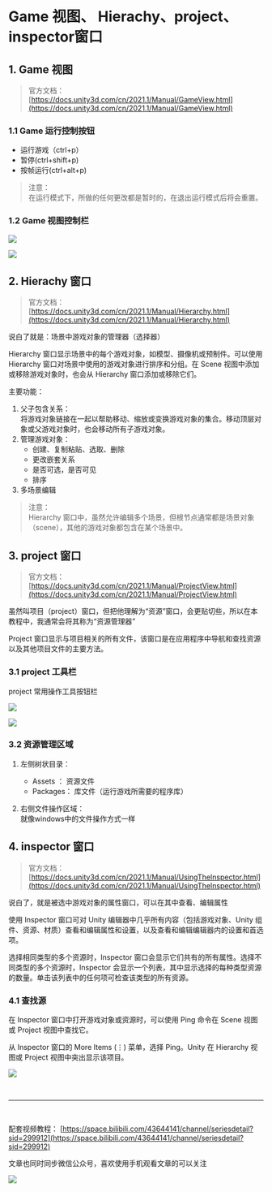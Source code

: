 # Game 视图、 Hierachy、project、inspector窗口

## 1. Game 视图 

> 官方文档：  
> [https://docs.unity3d.com/cn/2021.1/Manual/GameView.html](https://docs.unity3d.com/cn/2021.1/Manual/GameView.html)

### 1.1 Game 运行控制按钮

* 运行游戏（ctrl+p）
* 暂停(ctrl+shift+p)
* 按帧运行(ctrl+alt+p)

> 注意：  
> 在运行模式下，所做的任何更改都是暂时的，在退出运行模式后将会重置。

### 1.2 Game 视图控制栏

![](../../../../imgs/unity_gameCtrl.png)

![](../../../../imgs/unity_gameCtrl2.png)
## 2. Hierachy 窗口

> 官方文档：  
> [https://docs.unity3d.com/cn/2021.1/Manual/Hierarchy.html](https://docs.unity3d.com/cn/2021.1/Manual/Hierarchy.html)

说白了就是：场景中游戏对象的管理器（选择器）

Hierarchy 窗口显示场景中的每个游戏对象，如模型、摄像机或预制件。可以使用 Hierarchy 窗口对场景中使用的游戏对象进行排序和分组。在 Scene 视图中添加或移除游戏对象时，也会从 Hierarchy 窗口添加或移除它们。

主要功能：

1. 父子包含关系：  
   将游戏对象链接在一起以帮助移动、缩放或变换游戏对象的集合。移动顶层对象或父游戏对象时，也会移动所有子游戏对象。
2. 管理游戏对象：  
   * 创建、复制粘贴、选取、删除
   * 更改嵌套关系
   * 是否可选，是否可见
   * 排序
3. 多场景编辑

> 注意：  
> Hierarchy 窗口中，虽然允许编辑多个场景，但根节点通常都是场景对象（scene），其他的游戏对象都包含在某个场景中。
## 3. project 窗口

> 官方文档：  
> [https://docs.unity3d.com/cn/2021.1/Manual/ProjectView.html](https://docs.unity3d.com/cn/2021.1/Manual/ProjectView.html)

虽然叫项目（project）窗口，但把他理解为“资源”窗口，会更贴切些，所以在本教程中，我通常会将其称为“资源管理器”

Project 窗口显示与项目相关的所有文件，该窗口是在应用程序中导航和查找资源以及其他项目文件的主要方法。

### 3.1 project 工具栏

project 常用操作工具按钮栏

![](../../../../imgs/unity_ProjectTool.png)

![](../../../../imgs/unity_ProjectTool1.png)
### 3.2 资源管理区域

1. 左侧树状目录：  
   * Assets ： 资源文件
   * Packages： 库文件（运行游戏所需要的程序库）

2. 右侧文件操作区域：  
   就像windows中的文件操作方式一样
## 4. inspector 窗口

> 官方文档：  
> [https://docs.unity3d.com/cn/2021.1/Manual/UsingTheInspector.html](https://docs.unity3d.com/cn/2021.1/Manual/UsingTheInspector.html)

说白了，就是被选中游戏对象的属性窗口，可以在其中查看、编辑属性

使用 Inspector 窗口可对 Unity 编辑器中几乎所有内容（包括游戏对象、Unity 组件、资源、材质）查看和编辑属性和设置，以及查看和编辑编辑器内的设置和首选项。

选择相同类型的多个资源时，Inspector 窗口会显示它们共有的所有属性。选择不同类型的多个资源时，Inspector 会显示一个列表，其中显示选择的每种类型资源的数量。单击该列表中的任何项可检查该类型的所有资源。

### 4.1 查找源

在 Inspector 窗口中打开游戏对象或资源时，可以使用 Ping 命令在 Scene 视图或 Project 视图中查找它。

从 Inspector 窗口的 More Items (⋮) 菜单，选择 Ping。Unity 在 Hierarchy 视图或 Project 视图中突出显示该项目。

![](../../../../imgs/unity_查找源.png)

<br>
<hr>
<br>

配套视频教程：
[https://space.bilibili.com/43644141/channel/seriesdetail?sid=299912](https://space.bilibili.com/43644141/channel/seriesdetail?sid=299912)
  

文章也同时同步微信公众号，喜欢使用手机观看文章的可以关注

![](../../../../imgs/微信公众号二维码.jpg)
